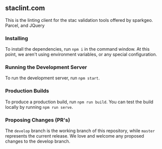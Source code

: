 
staclint.com
------------
This is the linting client for the stac validation tools offered by sparkgeo. Parcel, and JQuery

### Installing
To install the dependencies, run `npm i` in the command window. At this point, we aren't using environment variables, or any special configuration.

### Running the Development Server
To run the development server, run `npm start`.

### Production Builds
To produce a production build, run `npm run build`. You can test the build locally by running `npm run serve`.


### Proposing Changes (PR's)
The `develop` branch is the working branch of this repository, while `master` represents the current release. We love and welcome any proposed changes to the develop branch.
